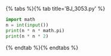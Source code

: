 {% tabs %}{% tab title='BJ_3053.py' %}

```py
import math
n = int(input())
print(n * n * math.pi)
print(n * n * 2)
```

{% endtab %}{% endtabs %}
